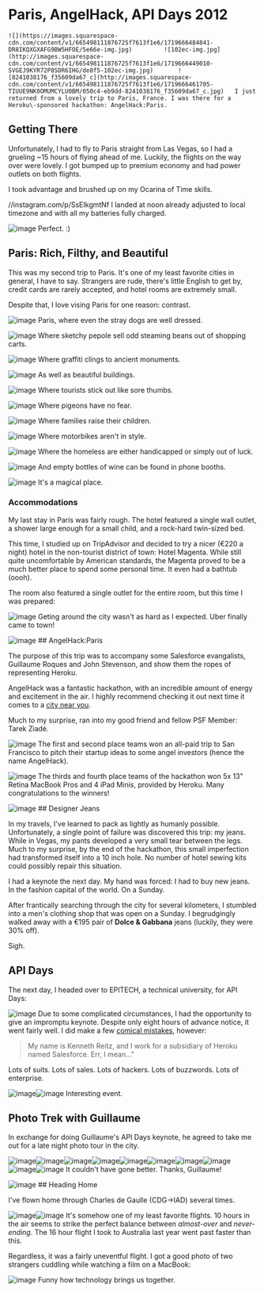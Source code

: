 # Paris, AngelHack, API Days 2012

    ![](https://images.squarespace-cdn.com/content/v1/665498111876725f7613f1e6/1719666484841-DR8IKQXGXAFG9BW5HFOE/5e66e-img.jpg)         ![102ec-img.jpg](http://images.squarespace-cdn.com/content/v1/665498111876725f7613f1e6/1719666449010-SVGEJ9KYR72P8SDR6IHG/de8f5-102ec-img.jpg)       ![8241038176_f35609da67_c](http://images.squarespace-cdn.com/content/v1/665498111876725f7613f1e6/1719666461705-TIUUE9NK0OMUMCYLU0BM/050c4-eb9dd-8241038176_f35609da67_c.jpg)   I just returned from a lovely trip to Paris, France. I was there for a Heroku\-sponsored hackathon: AngelHack:Paris.

 ## Getting There

 Unfortunately, I had to fly to Paris straight from Las Vegas, so I had a grueling \~15 hours of flying ahead of me. Luckily, the flights on the way over were lovely. I got bumped up to premium economy and had power outlets on both flights.

 I took advantage and brushed up on my Ocarina of Time skills.

 //instagram.com/p/SsEIkgmtNf I landed at noon already adjusted to local timezone and with all my batteries fully charged.

 ![image](http://farm9.staticflickr.com/8200/8239923051_41bc89b15f_z.jpg) Perfect. :)

 ## Paris: Rich, Filthy, and Beautiful

 This was my second trip to Paris. It's one of my least favorite cities in general, I have to say. Strangers are rude, there's little English to get by, credit cards are rarely accepted, and hotel rooms are extremely small.

 Despite that, I love vising Paris for one reason: contrast.

 ![image](http://farm9.staticflickr.com/8203/8241038176_f35609da67_c.jpg) Paris, where even the stray dogs are well dressed.

 ![image](http://farm9.staticflickr.com/8070/8239968025_7446360e2c_c.jpg) Where sketchy pepole sell odd steaming beans out of shopping carts.

 ![image](http://farm9.staticflickr.com/8338/8241029090_083fae9f8f_c.jpg) Where graffiti clings to ancient monuments.

 ![image](http://farm9.staticflickr.com/8485/8241015112_b47005f9c4_c.jpg) As well as beautiful buildings.

 ![image](http://farm9.staticflickr.com/8069/8241022462_fda989d4a7_c.jpg) Where tourists stick out like sore thumbs.

 ![image](http://farm9.staticflickr.com/8487/8239955267_27d26931d3_c.jpg) Where pigeons have no fear.

 ![image](http://farm9.staticflickr.com/8059/8240998742_196581fd0f_c.jpg) Where families raise their children.

 ![image](http://farm9.staticflickr.com/8059/8241019272_0c515dda86_c.jpg) Where motorbikes aren't in style.

 ![image](http://farm9.staticflickr.com/8199/8241001982_34ce8a4ccc_c.jpg) Where the homeless are either handicapped or simply out of luck.

 ![image](http://farm9.staticflickr.com/8483/8239949485_39004221a1_c.jpg) And empty bottles of wine can be found in phone booths.

 ![image](http://farm9.staticflickr.com/8211/8255089364_0f416a8dc8_c.jpg) It's a magical place.

 ### Accommodations

 My last stay in Paris was fairly rough. The hotel featured a single wall outlet, a shower large enough for a small child, and a rock\-hard twin\-sized bed.

 This time, I studied up on TripAdvisor and decided to try a nicer (€220 a night) hotel in the non\-tourist district of town: Hotel Magenta. While still quite uncomfortable by American standards, the Magenta proved to be a much better place to spend some personal time. It even had a bathtub (oooh).

 The room also featured a single outlet for the entire room, but this time I was prepared:

 ![image](http://distilleryimage10.s3.amazonaws.com/e830d80c3bd811e2ab6722000a9e087c_6.jpg) Geting around the city wasn't as hard as I expected. Uber finally came to town!

 ![image](http://farm9.staticflickr.com/8351/8254013693_512e4f1187_c.jpg) ## AngelHack:Paris

 The purpose of this trip was to accompany some Salesforce evangalists, Guillaume Roques and John Stevenson, and show them the ropes of representing Heroku.

 AngelHack was a fantastic hackathon, with an incredible amount of energy and excitement in the air. I highly recommend checking it out next time it comes to a [city near you](http://angelhack.com/).

 Much to my surprise, ran into my good friend and fellow PSF Member: Tarek Ziadé.

 ![image](http://farm9.staticflickr.com/8064/8239976465_6c760b1090_c.jpg) The first and second place teams won an all\-paid trip to San Francisco to pitch their startup ideas to some angel investors (hence the name AngelHack).

 ![image](http://farm9.staticflickr.com/8059/8239978143_3d253bffa8_c.jpg) The thirds and fourth place teams of the hackathon won 5x 13" Retina MacBook Pros and 4 iPad Minis, provided by Heroku. Many congratulations to the winners!

 ![image](http://farm9.staticflickr.com/8346/8239979675_6b6de1c2fe_c.jpg) ## Designer Jeans

 In my travels, I've learned to pack as lightly as humanly possible. Unfortunately, a single point of failure was discovered this trip: my jeans. While in Vegas, my pants developed a very small tear between the legs. Much to my surprise, by the end of the hackathon, this small imperfection had transformed itself into a 10 inch hole. No number of hotel sewing kits could possibly repair this situation.

 I had a keynote the next day. My hand was forced: I had to buy new jeans. In the fashion capital of the world. On a Sunday.

 After frantically searching through the city for several kilometers, I stumbled into a men's clothing shop that was open on a Sunday. I begrudgingly walked away with a €195 pair of **Dolce \& Gabbana** jeans (luckily, they were 30% off).

 Sigh.

 ## API Days

 The next day, I headed over to EPITECH, a technical university, for API Days:

 ![image](http://farm9.staticflickr.com/8498/8255083478_737485d791_c.jpg) Due to some complicated circumstances, I had the opportunity to give an impromptu keynote. Despite only eight hours of advance notice, it went fairly well. I did make a few [comical mistakes](https://twitter.com/steveklabnik/statuses/275552778070413312), however:

 
> My name is Kenneth Reitz, and I work for a subsidiary of Heroku named Salesforce. Err, I mean..."

 Lots of suits. Lots of sales. Lots of hackers. Lots of buzzwords. Lots of enterprise.

 ![image](http://farm9.staticflickr.com/8074/8255082358_dcdb06d130_c.jpg)![image](http://farm9.staticflickr.com/8498/8254010665_f2cd666799_c.jpg) Interesting event.

 ## Photo Trek with Guillaume

 In exchange for doing Guillaume's API Days keynote, he agreed to take me out for a late night photo tour in the city.

 ![image](http://farm9.staticflickr.com/8353/8254020433_69bd9cd69b_c.jpg)![image](http://farm9.staticflickr.com/8067/8255090676_aeb786a22c_c.jpg)![image](http://farm9.staticflickr.com/8343/8254020813_46be7587c5_b.jpg)![image](http://farm9.staticflickr.com/8201/8254011775_339e2caa07_c.jpg)![image](http://farm9.staticflickr.com/8492/8254013299_50eefdb647_c.jpg)![image](http://farm9.staticflickr.com/8348/8254017353_c0dae5ebf0_c.jpg)![image](http://farm9.staticflickr.com/8077/8254019579_1b28d57914_c.jpg)![image](http://farm9.staticflickr.com/8219/8255092572_488865bd9e_c.jpg)![image](http://farm9.staticflickr.com/8214/8255094718_c9f199fe4e_b.jpg)![image](http://farm9.staticflickr.com/8077/8254023131_ec9d4db5c6_c.jpg) It couldn't have gone better. Thanks, Guillaume!

 ![image](http://farm9.staticflickr.com/8489/8255090376_5e0fcaa5b4_c.jpg) ## Heading Home

 I've flown home through Charles de Gaulle (CDG\-\>IAD) several times.

 ![image](http://farm9.staticflickr.com/8077/8255096238_4b742281de_c.jpg)![image](http://farm9.staticflickr.com/8222/8254023791_8060c57594_c.jpg) It's somehow one of my least favorite flights. 10 hours in the air seems to strike the perfect balance between *almost\-over* and *never\-ending*. The 16 hour flight I took to Australia last year went past faster than this.

 Regardless, it was a fairly uneventful flight. I got a good photo of two strangers cuddling while watching a film on a MacBook:

 ![image](http://farm9.staticflickr.com/8341/8255097162_7afe7763ea_c.jpg) Funny how technology brings us together.

 















































 